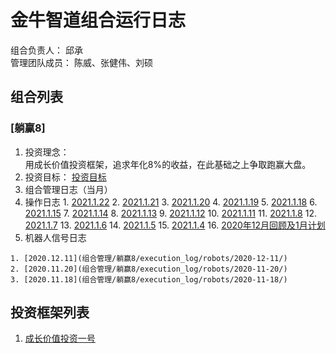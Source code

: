 # 金牛智道组合运行日志
组合负责人： 邱承  
管理团队成员： 陈威、张健伟、刘硕

## 组合列表
### [躺赢8]
1. 投资理念：  
用成长价值投资框架，追求年化8%的收益，在此基础之上争取跑赢大盘。  
2. 投资目标：
[投资目标](组合管理/躺赢8/target.md)  
3. 组合管理日志（当月）
  1. 操作日志
    1. [2021.1.22](组合管理/躺赢8/execution_log/operations/2021-01-22.md)
    2. [2021.1.21](组合管理/躺赢8/execution_log/operations/2021-01-21.md)
    3. [2021.1.20](组合管理/躺赢8/execution_log/operations/2021-01-20.md)
    4. [2021.1.19](组合管理/躺赢8/execution_log/operations/2021-01-19.md)
    5. [2021.1.18](组合管理/躺赢8/execution_log/operations/2021-01-18.md)
    6. [2021.1.15](组合管理/躺赢8/execution_log/operations/2021-01-15.md)
    7. [2021.1.14](组合管理/躺赢8/execution_log/operations/2021-01-14.md)
    8. [2021.1.13](组合管理/躺赢8/execution_log/operations/2021-01-13.md)
    9. [2021.1.12](组合管理/躺赢8/execution_log/operations/2021-01-12.md)
    10. [2021.1.11](组合管理/躺赢8/execution_log/operations/2021-01-11.md)
    11. [2021.1.8](组合管理/躺赢8/execution_log/operations/2021-01-08.md)
    12. [2021.1.7](组合管理/躺赢8/execution_log/operations/2021-01-07.md)
    13. [2021.1.6](组合管理/躺赢8/execution_log/operations/2021-01-06.md)
    14. [2021.1.5](组合管理/躺赢8/execution_log/operations/2021-01-05.md)
    15. [2021.1.4](组合管理/躺赢8/execution_log/operations/2021-01-04.md)
    16. [2020年12月回顾及1月计划](组合管理/躺赢8/execution_log/operations/2021-01-投资计划.md)
  4. 机器人信号日志
  
    1. [2020.12.11](组合管理/躺赢8/execution_log/robots/2020-12-11/)
    2. [2020.11.20](组合管理/躺赢8/execution_log/robots/2020-11-20/)
    3. [2020.11.18](组合管理/躺赢8/execution_log/robots/2020-11-18/)


## 投资框架列表

1. [成长价值投资一号](投资框架/成长价值投资一号/framework)


